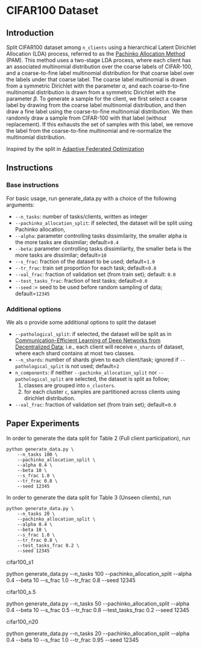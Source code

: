  # CIFAR100 Dataset

## Introduction
Split CIFAR100 dataset among `n_clients` using a hierarchical Latent Dirichlet
Allocation (LDA) process, referred to as the
[Pachinko Allocation Method](https://people.cs.umass.edu/~mccallum/papers/pam-icml06.pdf) (PAM).
This method uses a two-stage LDA process, where each client has an associated
multinomial distribution over the coarse labels of CIFAR-100, and a
coarse-to-fine label multinomial distribution for that coarse label over the
labels under that coarse label. The coarse label multinomial is drawn from a
symmetric Dirichlet with the parameter $\alpha$, and each coarse-to-fine multinomial
distribution is drawn from a symmetric Dirichlet with the parameter $\beta$. 
To generate a sample for the client, we first select
a coarse label by drawing from the coarse label multinomial distribution, and
then draw a fine label using the coarse-to-fine multinomial distribution. We
then randomly draw a sample from CIFAR-100 with that label (without
replacement). If this exhausts the set of samples with this label, we
remove the label from the coarse-to-fine multinomial and re-normalize the
multinomial distribution.

Inspired by the split in
[Adaptive Federated Optimization](https://arxiv.org/abs/2003.00295)

## Instructions

### Base instructions

For basic usage, run generate_data.py with a choice of the following arguments:

- ```--n_tasks```: number of tasks/clients, written as integer
- ```--pachinko_allocation_split```:  if selected, the dataset will be split
  using Pachinko allocation,
- ```--alpha```: parameter controlling tasks dissimilarity, the smaller alpha
  is the more tasks are dissimilar;
  default=``0.4``
-  ```--beta```: parameter controlling tasks dissimilarity, the smaller beta
   is the more tasks are dissimilar; 
  default=``10`` 
- ```--s_frac```: fraction of the dataset to be used; default=``1.0``
- ```--tr_frac```: train set proportion for each task; default=``0.8``
- ```--val_frac```: fraction of validation set (from train set); default: ``0.0``
- ```--test_tasks_frac```: fraction of test tasks; default=``0.0``
- ```--seed``` := seed to be used before random sampling of data; default=``12345``


### Additional options

We als o provide some additional options to split the dataset

- ```--pathological_split```: if selected, the dataset will be split as in
  [Communication-Efficient Learning of Deep Networks from Decentralized Data](https://arxiv.org/abs/1602.05629);
  i.e., each client will receive `n_shards` of dataset, where each shard 
  contains at most two classes.
- ```--n_shards```: number of shards given to each client/task;
  ignored if `--pathological_split` is not used;
  default=`2`
- ```n_components```: if neither  ``--pachinko_allocation_split`` nor 
  `--pathological_split` are selected,
  the dataset is split as follow; 
  1) classes are grouped into `n_clusters`.
  2) for each cluster `c`,  samples are partitioned across clients using
  dirichlet distribution.
- ```--val_frac```: fraction of validation set (from train set); default=`0.0`
  
## Paper Experiments
In order to generate the data split for Table 2 (Full client participation), run

```
python generate_data.py \
    --n_tasks 100 \
    --pachinko_allocation_split \
    --alpha 0.4 \
    --beta 10 \
    --s_frac 1.0 \
    --tr_frac 0.8 \
    --seed 12345    
```

In order to generate the data split for Table 3 (Unseen clients), run

```
python generate_data.py \
    --n_tasks 20 \
    --pachinko_allocation_split \
    --alpha 0.4 \
    --beta 10 \
    --s_frac 1.0 \
    --tr_frac 0.8 \
    --test_tasks_frac 0.2 \
    --seed 12345   
```


cifar100_s1

python generate_data.py --n_tasks 100 --pachinko_allocation_split  --alpha 0.4     --beta 10     --s_frac 1.0     --tr_frac 0.8     --seed 12345   

cifar100_s.5

python generate_data.py --n_tasks 50 --pachinko_allocation_split  --alpha 0.4     --beta 10     --s_frac 0.5     --tr_frac 0.8  --test_tasks_frac 0.2   --seed 12345   

cifar100_n20

python generate_data.py --n_tasks 20 --pachinko_allocation_split  --alpha 0.4     --beta 10     --s_frac 1.0     --tr_frac 0.95     --seed 12345   
